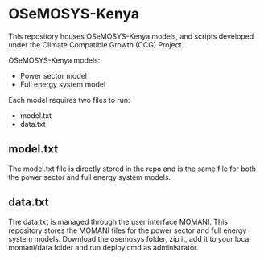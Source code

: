 # OSeMOSYS-Kenya
This repository houses OSeMOSYS-Kenya models, and scripts developed under the Climate Compatible Growth (CCG) Project.

OSeMOSYS-Kenya models:
- Power sector model
- Full energy system model

Each model requires two files to run:
- model.txt
- data.txt

## model.txt
The model.txt file is directly stored in the repo and is the same file for both the power sector and full energy system models.

## data.txt
The data.txt is managed through the user interface MOMANI.
This repository stores the MOMANI files for the power sector and full energy system models.
Download the osemosys folder, zip it, add it to your local momani/data folder and run deploy.cmd as administrator.
